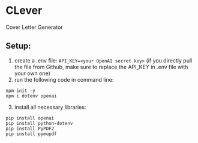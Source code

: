 # CLever
Cover Letter Generator

## Setup:
1. create a .env file: `API_KEY=<your OpenAI secret key>` (if you directly pull the file from Github, make sure to replace the API_KEY in .env file with your own one)
2. run the following code in command line:

```
npm init -y
npm i dotenv openai
```

3. install all necessary libraries:

```
pip install openai
pip install python-dotenv
pip install PyPDF2
pip install pymupdf
```

